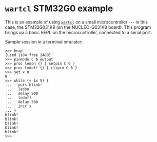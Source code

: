 # `wartcl` STM32G0 example

This is an example of using [`wartcl`] on a small microcontroller --- in this
case, the STM32G031K8 (on the NUCLEO-G031K8 board). This program brings up a
basic REPL on the microcontroller, connected to a serial port.

Sample session in a terminal emulator:

```
>>> heap
{used 1104 free 2480}
>>> pinmode C 6 output
>>> proc ledon {} { setpin C 6 }
>>> proc ledoff {} { clrpin C 6 }
>>> set x 0
0
>>> while {< $x 5} {
...   puts blink!
...   ledon
...   delay 500
...   ledoff
...   delay 500
...   incr x
... }
blink!
blink!
blink!
blink!
blink!
>>>
```

[`wartcl`]: https://crates.io/crate/wartcl
